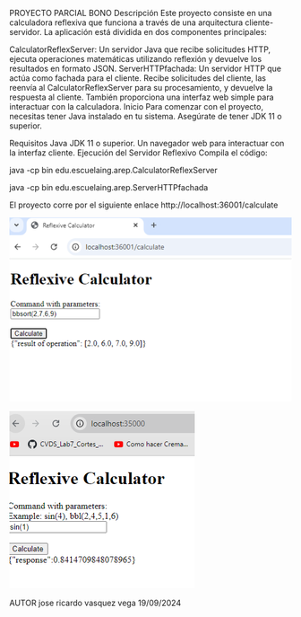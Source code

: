 PROYECTO PARCIAL BONO
Descripción
Este proyecto consiste en una calculadora reflexiva que funciona a través de una arquitectura cliente-servidor. La aplicación está dividida en dos componentes principales:

CalculatorReflexServer: Un servidor Java que recibe solicitudes HTTP, ejecuta operaciones matemáticas utilizando reflexión y devuelve los resultados en formato JSON.
ServerHTTPfachada: Un servidor HTTP que actúa como fachada para el cliente. Recibe solicitudes del cliente, las reenvía al CalculatorReflexServer para su procesamiento, y devuelve la respuesta al cliente. También proporciona una interfaz web simple para interactuar con la calculadora.
Inicio
Para comenzar con el proyecto, necesitas tener Java instalado en tu sistema. Asegúrate de tener JDK 11 o superior.

Requisitos
Java JDK 11 o superior.
Un navegador web para interactuar con la interfaz cliente.
Ejecución del Servidor Reflexivo
Compila el código:

 java -cp bin edu.escuelaing.arep.CalculatorReflexServer

 java -cp bin edu.escuelaing.arep.ServerHTTPfachada
 
El proyecto corre por el siguiente enlace
http://localhost:36001/calculate

![alt text](images/image.png)

![alt text](images/imagee.png)

AUTOR jose ricardo vasquez vega
19/09/2024